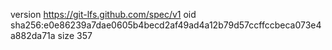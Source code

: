 version https://git-lfs.github.com/spec/v1
oid sha256:e0e86239a7dae0605b4becd2af49ad4a12b79d57ccffccbeca073e4a882da71a
size 357
